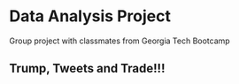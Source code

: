 # Data Analysis Project
Group project with classmates from Georgia Tech Bootcamp

## Trump, Tweets and Trade!!!

